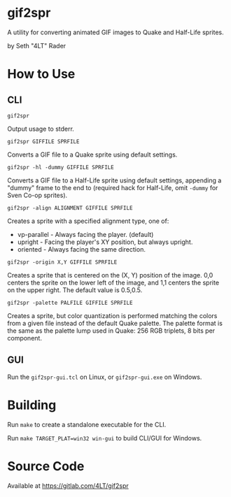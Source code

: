 gif2spr
=======

A utility for converting animated GIF images to Quake and Half-Life sprites.

by Seth "4LT" Rader

How to Use
==========

CLI
---

`gif2spr`

Output usage to stderr.

`gif2spr GIFFILE SPRFILE`

Converts a GIF file to a Quake sprite using default settings.

`gif2spr -hl -dummy GIFFILE SPRFILE`

Converts a GIF file to a Half-Life sprite using default settings, appending a "dummy" frame to the end to (required hack for Half-Life, omit `-dummy` for Sven Co-op sprites).

`gif2spr -align ALIGNMENT GIFFILE SPRFILE`

Creates a sprite with a specified alignment type, one of:
* vp-parallel - Always facing the player. (default)
* upright - Facing the player's XY position, but always upright.
* oriented - Always facing the same direction.

`gif2spr -origin X,Y GIFFILE SPRFILE`

Creates a sprite that is centered on the (X, Y) position of the image.  0,0 centers the sprite on the lower left of the image, and 1,1 centers the sprite on the upper right.  The default value is 0.5,0.5.

`gif2spr -palette PALFILE GIFFILE SPRFILE`

Creates a sprite, but color quantization is performed matching the colors from a given file instead of the default Quake palette.  The palette format is the same as the palette lump used in Quake: 256 RGB triplets, 8 bits per component.

GUI
---

Run the `gif2spr-gui.tcl` on Linux, or `gif2spr-gui.exe` on Windows.

Building
========

Run `make` to create a standalone executable for the CLI.

Run `make TARGET_PLAT=win32 win-gui` to build CLI/GUI for Windows.

Source Code
===========

Available at https://gitlab.com/4LT/gif2spr
